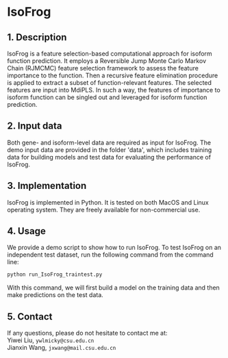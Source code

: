 # IsoFrog
## 1. Description
IsoFrog is a feature selection-based computational approach for isoform function prediction. It employs a Reversible Jump Monte Carlo Markov Chain (RJMCMC) feature selection framework to assess the feature importance to the function. Then a recursive feature elimination procedure is applied to extract a subset of function-relevant features. The selected features are input into MdiPLS. In such a way, the features of importance to isoform function can be singled out and leveraged for isoform function prediction.


## 2. Input data
Both gene- and isoform-level data are required as input for IsoFrog. The demo input data are provided in the folder 'data', which includes training data for building models and test data for evaluating the performance of IsoFrog.


## 3. Implementation
IsoFrog is implemented in Python. It is tested on both MacOS and Linux operating system. They are freely available for non-commercial use.


## 4. Usage
We provide a demo script to show how to run IsoFrog. To test IsoFrog on an independent test dataset, run the following command from the command line:

```bash
python run_IsoFrog_traintest.py
```

With this command, we will first build a model on the training data and then make predictions on the test data.


## 5. Contact
If any questions, please do not hesitate to contact me at:
<br>
Yiwei Liu, `ywlmicky@csu.edu.cn`
<br>
Jianxin Wang, `jxwang@mail.csu.edu.cn`
